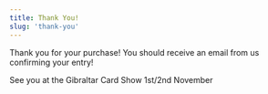 ```yaml
---
title: Thank You!
slug: 'thank-you'
---
```


Thank you for your purchase! You should receive an email from us confirming your entry! 

See you at the Gibraltar Card Show 1st/2nd November
